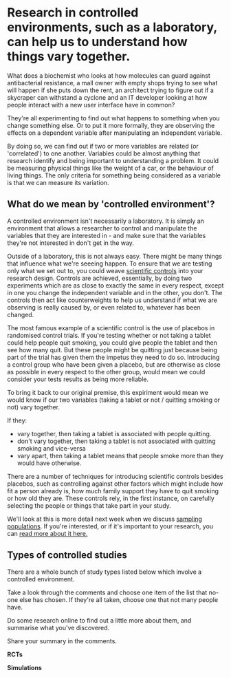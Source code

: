 # Research in controlled environments, such as a laboratory, can help us to understand how things vary together.

What does a biochemist who looks at how molecules can guard against antibacterial resistance, a mall owner with empty shops trying to see what will happen if she puts down the rent, an architect trying to figure out if a skycraper can withstand a cyclone and an IT developer looking at how people interact with a new user interface have in common?

They're all experimenting to find out what happens to something when you change something else.  Or to put it more formally, they are observing the effects on a dependent variable after manipulating an independent variable.

By doing so, we can find out if two or more variables are related (or 'correlated') to one another.  Variables could be almost anything that research identify and being important to understanding a problem.  It could be measuring physical things like the weight of a car, or the behaviour of living things.  The only criteria for something being considered as a variable is that we can measure its variation.


## What do we mean by 'controlled environment'?

A controlled environment isn't necessarily a laboratory.  It is simply an environment that allows a researcher to control and manipulate the variables that they are interested in - and make sure that the variables they're not interested in don't get in the way.

Outside of a laboratory, this is not always easy.  There might be many things that influence what we're seeeing happen.  To ensure that we are testing only what we set out to, you could weave [scientific controls](https://en.wikipedia.org/wiki/Scientific_control) into your research design. Controls are achieved, essentially, by doing two experiments which are as close to exactly the same in every respect, except in one you change the independent variable and in the other, you don't.  The controls then act like counterweights to help us understand if what we are observing is really caused by, or even related to, whatever has been changed.

The most famous example of a scientific control is the use of placebos in randomised control trials.  If you're testing whether or not taking a tablet could help people quit smoking, you could give people the tablet and then see how many quit.  But these people might be quitting just because being part of the trial has given them the impetus they need to do so.  Introducing a control group who have been given a placebo, but are otherwise as close as possible in every respect to the other group, would mean we could consider your tests results as being more reliable.

To bring it back to our original premise, this expiriment would mean we would know if our two variables (taking a tablet or not / quitting smoking or not) vary together.  

If they:
* vary together, then taking a tablet is associated with people quitting.
* don't vary together, then taking a tablet is not associated with quitting smoking and vice-versa
* vary apart, then taking a tablet means that people smoke more than they would have otherwise.

There are a number of techniques for introducing scientific controls besides placebos, such as controlling against other factors which might include how fit a person already is, how much family support they have to quit smoking or how old they are.  These controls rely, in the first instance, on carefully selecting the people or things that take part in your study.   

We'll look at this is more detail next week when we discuss [sampling populations](link).  If you're interested, or if it's important to your research, you can [read more about it here.](http://methods.sagepub.com/reference/encyc-of-research-design/n77.xml)


## Types of controlled studies

There are a whole bunch of study types listed below which involve a controlled environment.  

Take a look through the comments and choose one item of the list that no-one else has chosen.  If they're all taken, choose one that not many people have.

Do some research online to find out a little more about them, and summarise what you've discovered.

Share your summary in the comments.


__RCTs__

__Simulations__

